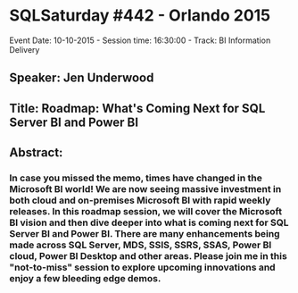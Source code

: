 # SQLSaturday #442 - Orlando 2015
Event Date: 10-10-2015 - Session time: 16:30:00 - Track: BI Information Delivery
## Speaker: Jen Underwood
## Title: Roadmap: What's Coming Next for SQL Server BI and Power BI 
## Abstract:
### In case you missed the memo, times have changed in the Microsoft BI world! We are now seeing massive investment in both cloud and on-premises Microsoft BI with rapid weekly releases. In this roadmap session, we will cover the Microsoft BI vision and then dive deeper into what is coming next for SQL Server BI and Power BI. There are many enhancements being made across SQL Server, MDS, SSIS, SSRS, SSAS, Power BI cloud, Power BI Desktop and other areas.  Please join me in this "not-to-miss" session to explore upcoming innovations and enjoy a few bleeding edge demos.
